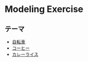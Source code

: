 # Modeling Exercise

## テーマ

- [自転車](bicycle/README.md)
- [コーヒー](coffee/README.md)
- [カレーライス](curry-rice/README.md)
